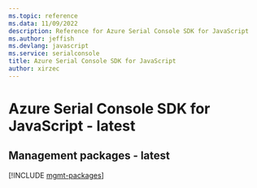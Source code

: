```yaml
---
ms.topic: reference
ms.data: 11/09/2022
description: Reference for Azure Serial Console SDK for JavaScript
ms.author: jeffish
ms.devlang: javascript
ms.service: serialconsole
title: Azure Serial Console SDK for JavaScript
author: xirzec
---
```

# Azure Serial Console SDK for JavaScript - latest

## Management packages - latest
[!INCLUDE [mgmt-packages](serial-console-mgmt-index.md)]